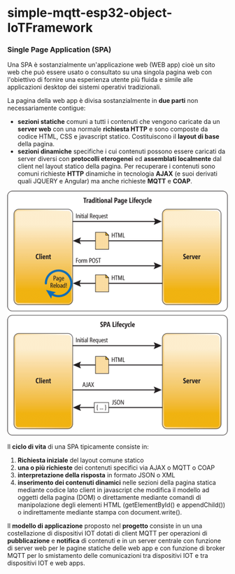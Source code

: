 # simple-mqtt-esp32-object-IoTFramework

### **Single Page Application (SPA)**

Una SPA è sostanzialmente un'applicazione web (WEB app)  cioè un sito web che può essere usato o consultato su una singola pagina web con l'obiettivo di fornire una esperienza utente più fluida e simile alle applicazioni desktop dei sistemi operativi tradizionali. 

La pagina della web app è divisa sostanzialmente in **due parti** non necessariamente contigue:
- **sezioni statiche** comuni a tutti i contenuti che vengono caricate da un **server web** con una normale **richiesta HTTP** e sono composte da codice HTML, CSS e javascript statico. Costituiscono il **layout di base** della pagina.
- **sezioni dinamiche** specifiche i cui contenuti possono essere caricati da server diversi con **protocolli eterogenei** ed **assemblati localmente** dal client nel layout statico della pagina. Per recuperare i contenuti sono comuni richieste **HTTP** dinamiche in tecnologia **AJAX** (e suoi derivati quali JQUERY e Angular) ma anche richieste **MQTT** e **COAP**.

 ![spacicle](Traditional-vs-SPA-lifecycle.ppm)
 
Il **ciclo di vita** di una SPA tipicamente consiste in:
1) **Richiesta iniziale** del layout comune statico
2) **una o più richieste** dei contenuti specifici via AJAX o MQTT o COAP
3) **interpretazione della risposta** in formato JSON o XML
4) **inserimento dei contenuti dinamici** nelle sezioni della pagina statica mediante codice lato client in javascript che modifica il modello ad oggetti della pagina (DOM) o direttamente mediante comandi di manipolazione degli elementi HTML (getElementById() e appendChild()) o indirettamente mediante stampa con document.write().

Il **modello di applicazione** proposto nel **progetto** consiste in un una costellazione di dispositivi IOT dotati di client MQTT per operazioni di **pubblicazione** e **notifica** di contenuti e in un server centrale con funzione di server web per le pagine statiche delle web app e con funzione di broker MQTT per lo smistamento delle comunicazioni tra dispositivi IOT e tra dispositivi IOT e web apps.

